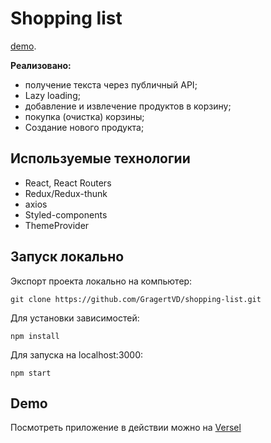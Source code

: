 # Shopping list

[demo](https://shopping-list-rho-wheat.vercel.app/).

**Реализовано:**

- получение текста через публичный API;
- Lazy loading;
- добавление и извлечение продуктов в корзину;
- покупка (очистка) корзины;
- Создание нового продукта;<br>

## Используемые технологии

- React, React Routers
- Redux/Redux-thunk
- axios
- Styled-components
- ThemeProvider

## Запуск локально

Экспорт проекта локально на компьютер:

```
git clone https://github.com/GragertVD/shopping-list.git
```

Для установки зависимостей:

```
npm install
```

Для запуска на localhost:3000:

```
npm start
```

## Demo

Посмотреть приложение в действии можно на [Versel](https://shopping-list-rho-wheat.vercel.app/)
